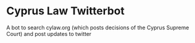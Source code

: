 # Cyprus Law Twitterbot
A bot to search cylaw.org (which posts decisions of the Cyprus Supreme Court) and post updates to twitter
